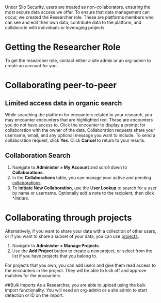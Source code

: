 Under Silo Security, users are treated as non-collaborators, ensuring the most secure data access we offer. To ensure that data management can occur, we created the Researcher role. These are platforms members who can see and edit their own data, contribute data to the platform, and collaborate with individuals or leveraging projects.

# Getting the Researcher Role
To get the researcher role, contact either a site admin or an org-admin to create an account for you.

# Collaborating peer-to-peer
## Limited access data in organic search
While searching the platform for encounters related to your research, you may encounter encounters that are highlighted red. These are encounters you do not have access to. Click the encounter to display a prompt for collaboration with the owner of the data.
Collaboration requests share your username, email, and any optional message you want to include. To send a collaboration request, click **Yes**. Click **Cancel** to return to your results.

## Collaboration Search
1. Navigate to **Administer > My Account** and scroll down to **Collaborations**.
2. In the **Collaborations** table, you can manage your active and pending [collaborations](/docs/researchers/silo_security#collaborations).
3. To **Initiate New Collaboration**, use the **User Lookup** to search for a user by name or username. Optionally add a note to the recipient, then click **Initiate*.

# Collaborating through projects
Alternatively, if you want to share your data with a collection of other users, or if you want to share a subset of your data, you can use [projects](/docs/researchers/projects).
1. Navigate to **Administer > Manage Projects**.
2. Use the **Add Project** button to create a new project, or select from the list if you have projects that you belong to.

For projects that you own, you can add users and give them read access to the encounters in the project. They will be able to kick off and approve matches for the encounters.

##Bulk Imports
As a Researcher, you are able to upload using the bulk import functionality. You will need an org-admin or a site admin to start detection or ID on the import.
